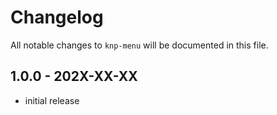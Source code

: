 # Changelog

All notable changes to `knp-menu` will be documented in this file.

## 1.0.0 - 202X-XX-XX

- initial release
